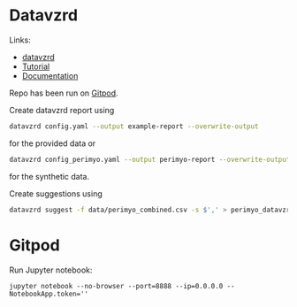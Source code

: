 # Datavzrd

Links:
 * [datavzrd](https://github.com/datavzrd/datavzrd)
 * [Tutorial](https://github.com/datavzrd/datavzrd.github.io)
 * [Documentation](https://datavzrd.github.io/docs/)

Repo has been run on [Gitpod](https://gitpod.io/).

Create datavzrd report using 
```bash
datavzrd config.yaml --output example-report --overwrite-output
```
for the provided data or
```bash
datavzrd config_perimyo.yaml --output perimyo-report --overwrite-output
```
for the synthetic data.

Create suggestions using
```bash
datavzrd suggest -f data/perimyo_combined.csv -s $',' > perimyo_datavzrd_suggestion.yaml
```

# Gitpod
Run Jupyter notebook:
```
jupyter notebook --no-browser --port=8888 --ip=0.0.0.0 --NotebookApp.token=''
```

